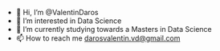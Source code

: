 - 👋 Hi, I’m @ValentinDaros
- 👀 I’m interested in Data Science
- 🌱 I’m currently studying towards a Masters in Data Science
- 📫 How to reach me darosvalentin.vd@gmail.com

<!---
ValentinDaros/ValentinDaros is a ✨ special ✨ repository because its `README.md` (this file) appears on your GitHub profile.
You can click the Preview link to take a look at your changes.
--->
